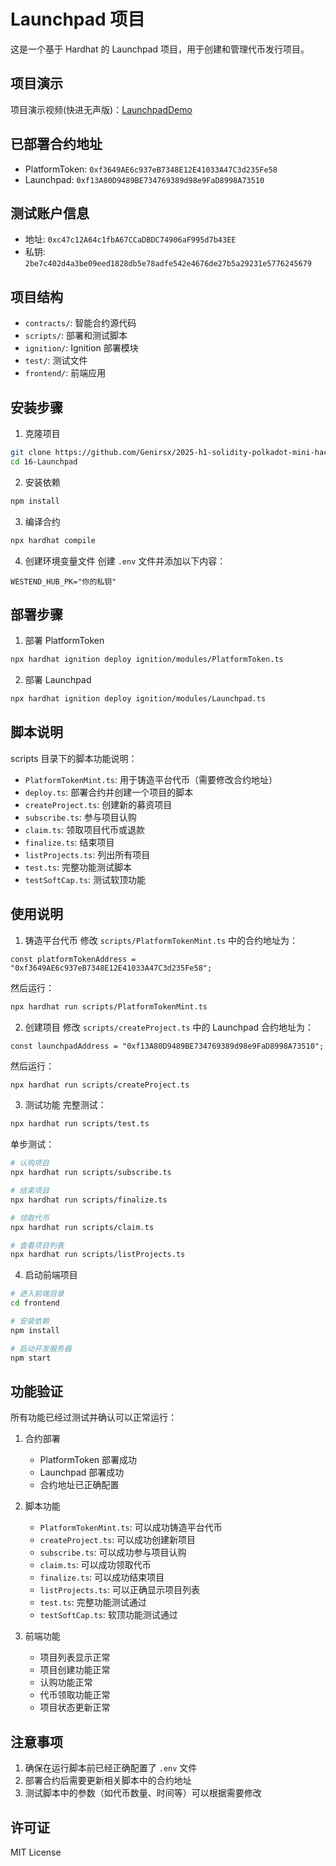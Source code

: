 # Launchpad 项目

这是一个基于 Hardhat 的 Launchpad 项目，用于创建和管理代币发行项目。

## 项目演示

项目演示视频(快进无声版)：[LaunchpadDemo](https://www.bilibili.com/video/BV1bcJrzaE4B?vd_source=64cfd56c7b3c7cbf9a047c4aabad3dba)

## 已部署合约地址

- PlatformToken: `0xf3649AE6c937eB7348E12E41033A47C3d235Fe58`
- Launchpad: `0xf13A80D9489BE734769389d98e9FaD8998A73510`

## 测试账户信息

- 地址: `0xc47c12A64c1fbA67CCaDBDC74906aF995d7b43EE`
- 私钥: `2be7c402d4a3be09eed1828db5e78adfe542e4676de27b5a29231e5776245679`

## 项目结构

- `contracts/`: 智能合约源代码
- `scripts/`: 部署和测试脚本
- `ignition/`: Ignition 部署模块
- `test/`: 测试文件
- `frontend/`: 前端应用

## 安装步骤

1. 克隆项目
```bash
git clone https://github.com/Genirsx/2025-h1-solidity-polkadot-mini-hackathon.git
cd 16-Launchpad
```

2. 安装依赖
```bash
npm install
```

3. 编译合约
```bash
npx hardhat compile
```

4. 创建环境变量文件
   创建 `.env` 文件并添加以下内容：
```
WESTEND_HUB_PK="你的私钥"
```

## 部署步骤

1. 部署 PlatformToken
```bash
npx hardhat ignition deploy ignition/modules/PlatformToken.ts
```

2. 部署 Launchpad
```bash
npx hardhat ignition deploy ignition/modules/Launchpad.ts
```

## 脚本说明

scripts 目录下的脚本功能说明：

- `PlatformTokenMint.ts`: 用于铸造平台代币（需要修改合约地址）
- `deploy.ts`: 部署合约并创建一个项目的脚本
- `createProject.ts`: 创建新的募资项目
- `subscribe.ts`: 参与项目认购
- `claim.ts`: 领取项目代币或退款
- `finalize.ts`: 结束项目
- `listProjects.ts`: 列出所有项目
- `test.ts`: 完整功能测试脚本
- `testSoftCap.ts`: 测试软顶功能

## 使用说明

1. 铸造平台代币
   修改 `scripts/PlatformTokenMint.ts` 中的合约地址为：
```
const platformTokenAddress = "0xf3649AE6c937eB7348E12E41033A47C3d235Fe58";
```
然后运行：
```bash
npx hardhat run scripts/PlatformTokenMint.ts
```

2. 创建项目
   修改 `scripts/createProject.ts` 中的 Launchpad 合约地址为：
```
const launchpadAddress = "0xf13A80D9489BE734769389d98e9FaD8998A73510";
```
然后运行：
```bash
npx hardhat run scripts/createProject.ts
```

3. 测试功能
   完整测试：
```bash
npx hardhat run scripts/test.ts
```

单步测试：
```bash
# 认购项目
npx hardhat run scripts/subscribe.ts

# 结束项目
npx hardhat run scripts/finalize.ts

# 领取代币
npx hardhat run scripts/claim.ts

# 查看项目列表
npx hardhat run scripts/listProjects.ts
```

4. 启动前端项目
```bash
# 进入前端目录
cd frontend

# 安装依赖
npm install

# 启动开发服务器
npm start
```

## 功能验证

所有功能已经过测试并确认可以正常运行：

1. 合约部署
   - PlatformToken 部署成功
   - Launchpad 部署成功
   - 合约地址已正确配置

2. 脚本功能
   - `PlatformTokenMint.ts`: 可以成功铸造平台代币
   - `createProject.ts`: 可以成功创建新项目
   - `subscribe.ts`: 可以成功参与项目认购
   - `claim.ts`: 可以成功领取代币
   - `finalize.ts`: 可以成功结束项目
   - `listProjects.ts`: 可以正确显示项目列表
   - `test.ts`: 完整功能测试通过
   - `testSoftCap.ts`: 软顶功能测试通过

3. 前端功能
   - 项目列表显示正常
   - 项目创建功能正常
   - 认购功能正常
   - 代币领取功能正常
   - 项目状态更新正常

## 注意事项

1. 确保在运行脚本前已经正确配置了 `.env` 文件
2. 部署合约后需要更新相关脚本中的合约地址
3. 测试脚本中的参数（如代币数量、时间等）可以根据需要修改

## 许可证

MIT License
